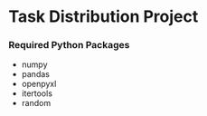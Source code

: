 # Task Distribution Project

### Required Python Packages

* numpy
* pandas
* openpyxl
* itertools
* random
